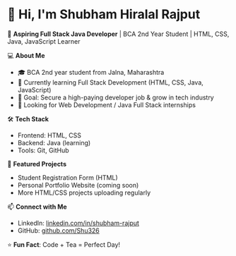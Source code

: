 # 👋 Hi, I'm Shubham Hiralal Rajput  

🚀 **Aspiring Full Stack Java Developer** | BCA 2nd Year Student | HTML, CSS, Java, JavaScript Learner  

💻 **About Me**  
- 🎓 BCA 2nd year student from Jalna, Maharashtra  
- 🌱 Currently learning Full Stack Development (HTML, CSS, Java, JavaScript)  
- 🎯 Goal: Secure a high-paying developer job & grow in tech industry  
- 📌 Looking for Web Development / Java Full Stack internships  

🛠 **Tech Stack**  
- Frontend: HTML, CSS  
- Backend: Java (learning)  
- Tools: Git, GitHub  

📂 **Featured Projects**  
- Student Registration Form (HTML)  
- Personal Portfolio Website (coming soon)  
- More HTML/CSS projects uploading regularly  

📫 **Connect with Me**  
- LinkedIn: [linkedin.com/in/shubham-rajput](https://linkedin.com/in/shubham-rajput)  
- GitHub: [github.com/Shu326](https://github.com/Shu326)  

⭐ **Fun Fact**: Code + Tea = Perfect Day!
